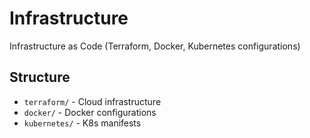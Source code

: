 # Infrastructure

Infrastructure as Code (Terraform, Docker, Kubernetes configurations)

## Structure
- `terraform/` - Cloud infrastructure
- `docker/` - Docker configurations
- `kubernetes/` - K8s manifests
